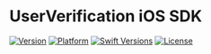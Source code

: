 # UserVerification iOS SDK

 [![Version](https://img.shields.io/cocoapods/v/UserVerification?style=flat&color=blue)](https://cocoapods.org/pods/UserVerification) 
 [![Platform](https://img.shields.io/cocoapods/p/UserVerification?style=flat&color=red)](https://cocoapods.org/pods/UserVerification)
 [![Swift Versions](https://img.shields.io/badge/Swift-5.6_5.7_5.8-orange?style=flat&color=orange)](https://cocoapods.org/pods/UserVerification)
 [![License](https://img.shields.io/cocoapods/l/UserVerification?style=flat&color=green)](https://cocoapods.org/pods/UserVerification)
